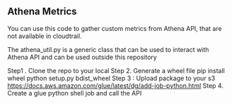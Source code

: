 ## Athena Metrics
You can use this code to gather custom metrics from Athena API, that are not available in cloudtrail.

The athena_util.py is a generic class that can be used to interact with Athena API and can be used outside this repository

Step1 . Clone the repo to your local 
Step 2.  Generate a wheel file
pip install wheel
python setup.py bdist_wheel
Step 3 : Upload package to your s3 
    https://docs.aws.amazon.com/glue/latest/dg/add-job-python.html
Step 4. Create a glue python shell job and call the API 
